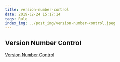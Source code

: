 ```yaml
---
title: version-number-control
date: 2019-02-24 15:17:14
tags: Rule
index_img: ../post_img/version-number-control.jpeg
---
```


## Version Number Control

[Version Number Control](https://semver.org/lang/zh-CN/)
